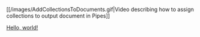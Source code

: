 [[/images/AddCollectionsToDocuments.gif|Video describing how to assign collections to output document in Pipes]]


<a href="/images/AddCollectionsToDocuments.gif" target="_blank">Hello, world!</a>
